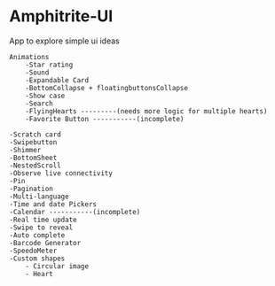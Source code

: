 # Amphitrite-UI
App to explore simple ui ideas

    Animations
        -Star rating 
        -Sound 
        -Expandable Card
        -BottomCollapse + floatingbuttonsCollapse
        -Show case 
        -Search 
        -FlyingHearts ---------(needs more logic for multiple hearts)
        -Favorite Button -----------(incomplete)

    -Scratch card
    -Swipebutton
    -Shimmer
    -BottomSheet
    -NestedScroll
    -Observe live connectivity
    -Pin
    -Pagination
    -Multi-language
    -Time and date Pickers
    -Calendar -----------(incomplete)
    -Real time update
    -Swipe to reveal
    -Auto complete
    -Barcode Generator
    -SpeedoMeter
    -Custom shapes
        - Circular image
        - Heart